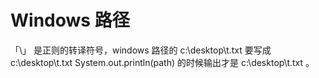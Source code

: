 
# Windows 路径

「\」 是正则的转译符号，windows 路径的 c:\desktop\t.txt 要写成 c:\\desktop\\t.txt 
System.out.println(path) 的时候输出才是 c:\desktop\t.txt 。

